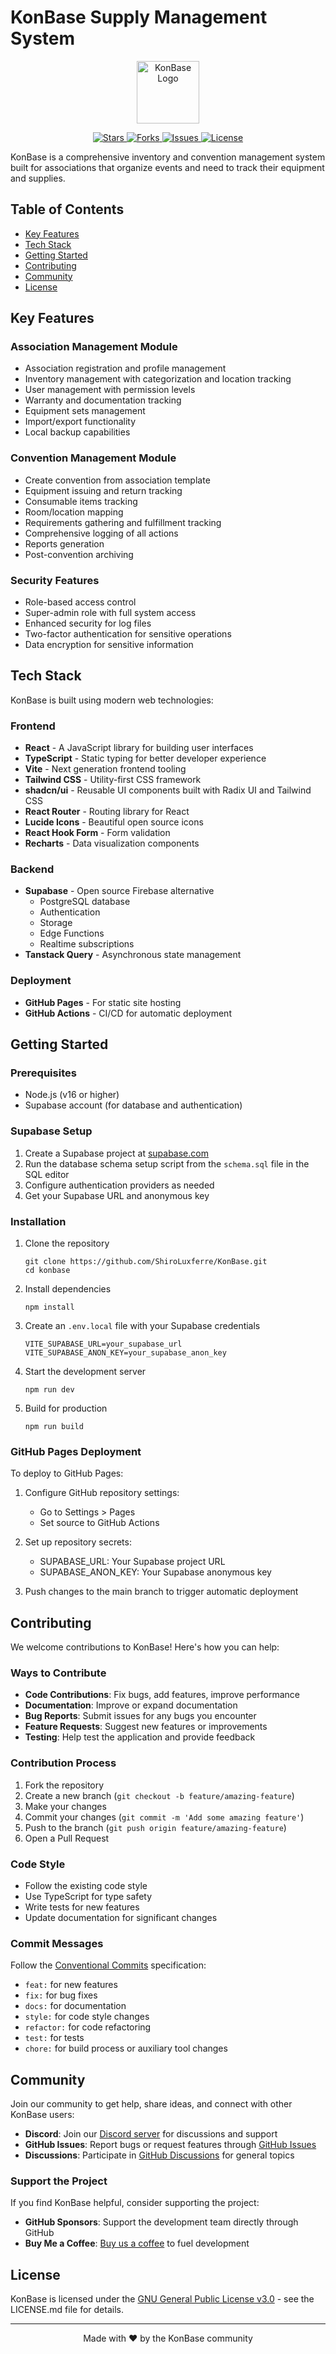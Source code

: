 
# KonBase Supply Management System

<div align="center">
  <img src="/lovable-uploads/23ec7a1d-12fd-47d9-b8eb-080c0d7c18e5.png" alt="KonBase Logo" width="100" />
</div>

<p align="center">
  <a href="https://github.com/ShiroLuxferre/KonBase/stargazers">
    <img src="https://img.shields.io/github/stars/ShiroLuxferre/KonBase" alt="Stars" />
  </a>
  <a href="https://github.com/ShiroLuxferre/KonBase/network/members">
    <img src="https://img.shields.io/github/forks/ShiroLuxferre/KonBase" alt="Forks" />
  </a>
  <a href="https://github.com/ShiroLuxferre/KonBase/issues">
    <img src="https://img.shields.io/github/issues/ShiroLuxferre/KonBase" alt="Issues" />
  </a>
  <a href="./LICENSE.md">
    <img src="https://img.shields.io/github/license/ShiroLuxferre/KonBase" alt="License" />
  </a>
</p>

KonBase is a comprehensive inventory and convention management system built for associations that organize events and need to track their equipment and supplies.

## Table of Contents

- [Key Features](#key-features)
- [Tech Stack](#tech-stack)
- [Getting Started](#getting-started)
- [Contributing](#contributing)
- [Community](#community)
- [License](#license)

## Key Features

### Association Management Module
- Association registration and profile management
- Inventory management with categorization and location tracking
- User management with permission levels
- Warranty and documentation tracking
- Equipment sets management
- Import/export functionality
- Local backup capabilities

### Convention Management Module
- Create convention from association template
- Equipment issuing and return tracking
- Consumable items tracking
- Room/location mapping
- Requirements gathering and fulfillment tracking
- Comprehensive logging of all actions
- Reports generation
- Post-convention archiving

### Security Features
- Role-based access control
- Super-admin role with full system access
- Enhanced security for log files
- Two-factor authentication for sensitive operations
- Data encryption for sensitive information

## Tech Stack

KonBase is built using modern web technologies:

### Frontend
- **React** - A JavaScript library for building user interfaces
- **TypeScript** - Static typing for better developer experience
- **Vite** - Next generation frontend tooling
- **Tailwind CSS** - Utility-first CSS framework
- **shadcn/ui** - Reusable UI components built with Radix UI and Tailwind CSS
- **React Router** - Routing library for React
- **Lucide Icons** - Beautiful open source icons
- **React Hook Form** - Form validation
- **Recharts** - Data visualization components

### Backend
- **Supabase** - Open source Firebase alternative
  - PostgreSQL database
  - Authentication
  - Storage
  - Edge Functions
  - Realtime subscriptions
- **Tanstack Query** - Asynchronous state management

### Deployment
- **GitHub Pages** - For static site hosting
- **GitHub Actions** - CI/CD for automatic deployment

## Getting Started

### Prerequisites

- Node.js (v16 or higher)
- Supabase account (for database and authentication)

### Supabase Setup

1. Create a Supabase project at [supabase.com](https://supabase.com)
2. Run the database schema setup script from the `schema.sql` file in the SQL editor
3. Configure authentication providers as needed
4. Get your Supabase URL and anonymous key

### Installation

1. Clone the repository
   ```
   git clone https://github.com/ShiroLuxferre/KonBase.git
   cd konbase
   ```

2. Install dependencies
   ```
   npm install
   ```

3. Create an `.env.local` file with your Supabase credentials
   ```
   VITE_SUPABASE_URL=your_supabase_url
   VITE_SUPABASE_ANON_KEY=your_supabase_anon_key
   ```

4. Start the development server
   ```
   npm run dev
   ```

5. Build for production
   ```
   npm run build
   ```

### GitHub Pages Deployment

To deploy to GitHub Pages:

1. Configure GitHub repository settings:
   - Go to Settings > Pages
   - Set source to GitHub Actions

2. Set up repository secrets:
   - SUPABASE_URL: Your Supabase project URL
   - SUPABASE_ANON_KEY: Your Supabase anonymous key

3. Push changes to the main branch to trigger automatic deployment

## Contributing

We welcome contributions to KonBase! Here's how you can help:

### Ways to Contribute

- **Code Contributions**: Fix bugs, add features, improve performance
- **Documentation**: Improve or expand documentation
- **Bug Reports**: Submit issues for any bugs you encounter
- **Feature Requests**: Suggest new features or improvements
- **Testing**: Help test the application and provide feedback

### Contribution Process

1. Fork the repository
2. Create a new branch (`git checkout -b feature/amazing-feature`)
3. Make your changes
4. Commit your changes (`git commit -m 'Add some amazing feature'`)
5. Push to the branch (`git push origin feature/amazing-feature`)
6. Open a Pull Request

### Code Style

- Follow the existing code style
- Use TypeScript for type safety
- Write tests for new features
- Update documentation for significant changes

### Commit Messages

Follow the [Conventional Commits](https://www.conventionalcommits.org/) specification:
- `feat:` for new features
- `fix:` for bug fixes
- `docs:` for documentation
- `style:` for code style changes
- `refactor:` for code refactoring
- `test:` for tests
- `chore:` for build process or auxiliary tool changes

## Community

Join our community to get help, share ideas, and connect with other KonBase users:

- **Discord**: Join our [Discord server](https://discord.gg/konbase) for discussions and support
- **GitHub Issues**: Report bugs or request features through [GitHub Issues](https://github.com/ShiroLuxferre/KonBase/issues)
- **Discussions**: Participate in [GitHub Discussions](https://github.com/ShiroLuxferre/KonBase/discussions) for general topics

### Support the Project

If you find KonBase helpful, consider supporting the project:

- **GitHub Sponsors**: Support the development team directly through GitHub
- **Buy Me a Coffee**: [Buy us a coffee](https://www.buymeacoffee.com/konbase) to fuel development

## License

KonBase is licensed under the [GNU General Public License v3.0](./LICENSE.md) - see the LICENSE.md file for details.

---

<p align="center">
  Made with ❤️ by the KonBase community
</p>
